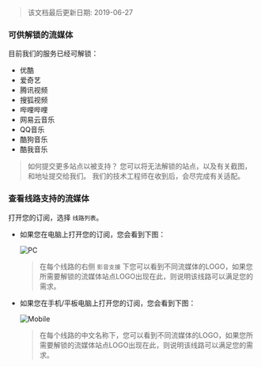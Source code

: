 > 该文档最后更新日期: 2019-06-27

### 可供解锁的流媒体

目前我们的服务已经可解锁：

- 优酷
- 爱奇艺
- 腾讯视频
- 搜狐视频
- 哔哩哔哩
- 网易云音乐
- QQ音乐
- 酷狗音乐
- 酷我音乐

> 如何提交更多站点以被支持？
> 您可以将无法解锁的站点，以及有关截图，和地址提交给我们。
> 我们的技术工程师在收到后，会尽完成有关适配。

### 查看线路支持的流媒体

打开您的订阅，选择 `线路列表`。

- 如果您在电脑上打开您的订阅，您会看到下图：

	![PC](https://img.niconode.co/2019032804052163695QCfpEfsKrz1MCsE.png)

	> 在每个线路的右侧 `影音支援` 下您可以看到不同流媒体的LOGO，如果您所需要解锁的流媒体站点LOGO出现在此，则说明该线路可以满足您的需求。

- 如果您在手机/平板电脑上打开您的订阅，您会看到下图：

	![Mobile](https://img.niconode.co/2019032804070822232w8dTv7BlXaul5dL.png)
	
	> 在每个线路的中文名称下，您可以看到不同流媒体的LOGO，如果您所需要解锁的流媒体站点LOGO出现在此，则说明该线路可以满足您的需求。